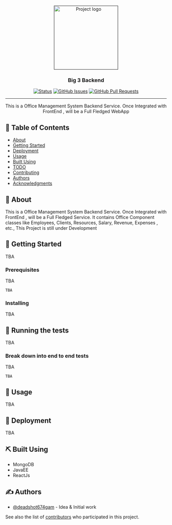 <p align="center">
  <a href="" rel="noopener">
 <img width=200px height=200px src="https://www.delta.edu/_resources/images/infographics/student-book.png" alt="Project logo"></a>
</p>

<h3 align="center">Big 3 Backend</h3>

<div align="center">

[![Status](https://img.shields.io/badge/status-active-success.svg)]()
[![GitHub Issues](https://img.shields.io/github/issues/kylelobo/The-Documentation-Compendium.svg)](https://github.com/deadshot674gam/big3-backend/issues)
[![GitHub Pull Requests](https://img.shields.io/github/issues-pr/kylelobo/The-Documentation-Compendium.svg)](https://github.com/deadshot674gam/big3-backend/pulls)

</div>

---

<p align="center"> This is a Office Management System Backend Service. Once Integrated with FrontEnd , will be a Full Fledged WebApp
    <br> 
</p>

## 📝 Table of Contents

- [About](#about)
- [Getting Started](#getting_started)
- [Deployment](#deployment)
- [Usage](#usage)
- [Built Using](#built_using)
- [TODO](../TODO.md)
- [Contributing](../CONTRIBUTING.md)
- [Authors](#authors)
- [Acknowledgments](#acknowledgement)

## 🧐 About <a name = "about"></a>

This is a Office Management System Backend Service. Once Integrated with FrontEnd , will be a Full Fledged Service.
It contains Office Component classes like Employees, Clients, Resources, Salary, Revenue, Expenses , etc., This Project is still under Development
## 🏁 Getting Started <a name = "getting_started"></a>

TBA
### Prerequisites

TBA

```
TBA
```

### Installing

TBA

## 🔧 Running the tests <a name = "tests"></a>

TBA
### Break down into end to end tests

TBA
```
TBA
```

## 🎈 Usage <a name="usage"></a>

TBA
## 🚀 Deployment <a name = "deployment"></a>

TBA
## ⛏️ Built Using <a name = "built_using"></a>

- MongoDB
- JavaEE
- ReactJs


## ✍️ Authors <a name = "authors"></a>

- [@deadshot674gam](https://github.com/deadshot674gam) - Idea & Initial work

See also the list of [contributors](https://github.com/deadshot674gam/big3-backend/graphs/contributors) who participated in this project.
